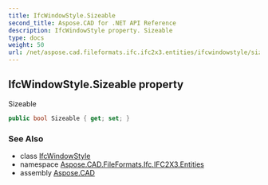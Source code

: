 ```yaml
---
title: IfcWindowStyle.Sizeable
second_title: Aspose.CAD for .NET API Reference
description: IfcWindowStyle property. Sizeable
type: docs
weight: 50
url: /net/aspose.cad.fileformats.ifc.ifc2x3.entities/ifcwindowstyle/sizeable/
---
```

## IfcWindowStyle.Sizeable property

Sizeable

```csharp
public bool Sizeable { get; set; }
```

### See Also

* class [IfcWindowStyle](../)
* namespace [Aspose.CAD.FileFormats.Ifc.IFC2X3.Entities](../../ifcwindowstyle/)
* assembly [Aspose.CAD](../../../)


